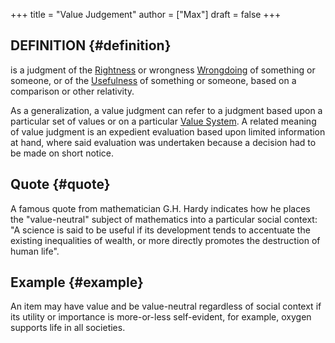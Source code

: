 +++
title = "Value Judgement"
author = ["Max"]
draft = false
+++

## DEFINITION {#definition}

is a judgment of the [Rightness](20210206093141-ethics.md) or wrongness [Wrongdoing](20210727115312-wrongdoing.md) of something or
someone, or of the [Usefulness](20210206091906-utility.md) of something or someone, based on a comparison
or other relativity.

As a generalization, a value judgment can refer to a judgment based upon a
particular set of values or on a particular [Value System](20210727115830-value_system.md). A related meaning of
value judgment is an expedient evaluation based upon limited information at
hand, where said evaluation was undertaken because a decision had to be made
on short notice.


## Quote {#quote}

A famous quote from mathematician G.H. Hardy indicates how he places the
"value-neutral" subject of mathematics into a particular social context: "A
science is said to be useful if its development tends to accentuate the
existing inequalities of wealth, or more directly promotes the destruction of
human life".


## Example {#example}

An item may have value and be value-neutral regardless of social context if
its utility or importance is more-or-less self-evident, for example, oxygen
supports life in all societies.
